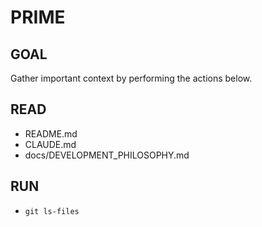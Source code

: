 # PRIME

## GOAL
Gather important context by performing the actions below.

## READ
- README.md
- CLAUDE.md
- docs/DEVELOPMENT_PHILOSOPHY.md

## RUN
- `git ls-files`
